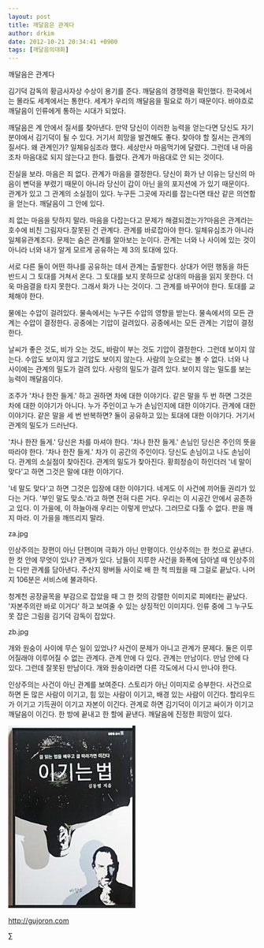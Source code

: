 ```yaml
---
layout: post
title: 깨달음은 관계다
author: drkim
date: 2012-10-21 20:34:41 +0900
tags: [깨달음의대화]
---
```

    
깨달음은 관계다


 김기덕 감독의 황금사자상 수상이 용기를 준다. 깨달음의 경쟁력을 확인했다. 한국에서는 몰라도 세계에서는 통한다. 세계가 우리의 깨달음을 필요로 하기 때문이다. 바야흐로 깨달음이 인류에게 통하는 시대가 되었다.


 깨달음은 계 안에서 질서를 찾아낸다. 만약 당신이 이러한 능력을 얻는다면 당신도 자기 분야에서 김기덕이 될 수 있다. 거기서 희망을 발견해도 좋다. 찾아야 할 질서는 관계의 질서다. 왜 관계인가? 일체유심조라 했다. 세상만사 마음먹기에 달렸다. 그런데 내 마음조차 마음대로 되지 않는다고 한다. 틀렸다. 관계가 마음대로 안 되는 것이다.


 진실을 보라. 마음은 죄 없다. 관계가 마음을 결정한다. 당신이 화가 난 이유는 당신의 마음이 변덕을 부렸기 때문이 아니라 당신이 갑이 아닌 을의 포지션에 가 있기 때문이다. 관계가 있고 그 관계의 소실점이 있다. 누구든 그곳에 자리를 잡는다면 태산 같은 의연함을 얻는다. 깨달음이 그 안에 있다.


 죄 없는 마음을 탓하지 말라. 마음을 다잡는다고 문제가 해결되겠는가?마음은 관계라는 호수에 비친 그림자다.잘못된 건 관계다. 관계를 바로잡아야 한다. 일체유심조가 아니라 일체유관계조다. 문제는 숨은 관계를 알아보는 눈이다. 관계는 너와 나 사이에 있는 것이 아니라 너와 내가 알게 모르게 공유하는 제 3의 토대에 있다.


 서로 다른 둘이 어떤 하나를 공유하는 데서 관계는 출발한다. 상대가 어떤 행동을 하든 반드시 그 토대를 거쳐서 온다. 그 토대를 보지 못하므로 상대의 마음을 읽지 못한다. 더욱 마음결을 타지 못한다. 그래서 화가 나는 것이다. 그 관계를 바꾸어야 한다. 토대를 교체해야 한다.


 물에는 수압이 걸려있다. 물속에서는 누구든 수압의 영향을 받는다. 물속에서의 모든 관계는 수압이 결정한다. 공중에는 기압이 걸려있다. 공중에서는 모든 관계는 기압이 결정한다.


 날씨가 좋은 것도, 비가 오는 것도, 바람이 부는 것도 기압이 결정한다. 그런데 보이지 않는다. 수압도 보이지 않고 기압도 보이지 않는다. 사람의 눈으로는 볼 수 없다. 너와 나 사이에는 관계의 밀도가 걸려 있다. 사랑의 밀도가 걸려 있다. 보이지 않는 밀도를 보는 능력이 깨달음이다.


 조주가 '차나 한잔 들게.' 하고 권하면 차에 대한 이야기다. 같은 말을 두 번 하면 그것은 차에 대한 이야기가 아니다. 누가 주인이고 누가 손님인지에 대한 이야기다. 관계에 대한 이야기다. 같은 말을 세 번 반복하면? 둘이 공유하고 있는 토대에 대한 이야기다. 거기서 관계의 밀도가 드러난다.


 '차나 한잔 들게.' 당신은 차를 마셔야 한다. '차나 한잔 들게.' 손님인 당신은 주인의 뜻을 따라야 한다. '차나 한잔 들게.' 차가 이 공간의 주인이다. 당신도 손님이고 나도 손님이다. 관계의 소실점이 찾아진다. 관계의 밀도가 찾아진다. 황희정승이 하인더러 '네 말이 맞다'고 하면 그것은 말에 대한 이야기다.


 '네 말도 맞다'고 하면 그것은 입장에 대한 이야기다. 네게도 이 사건에 끼어들 권리가 있다는 거다. '부인 말도 맞소.'라고 하면 전혀 다른 거다. 우리는 이 시공간 안에서 공존하고 있다. 이 가을에, 이 하늘아래 우리는 이렇게 만났다. 그러므로 다툴 수 없다. 판을 깨지 마라. 이 가을을 깨뜨리지 말라.





  za.jpg



 인상주의는 장편이 아닌 단편이며 극화가 아닌 만평이다. 인상주의는 한 컷으로 끝낸다. 한 컷 안에 무엇이 있나? 관계가 있다. 남들이 지루한 사건을 화폭에 담아낼 때 인상주의는 다만 관계를 담아낸다. 주산지 왕버들 사이로 배 한 척 띄웠을 때 그걸로 끝났다. 나머지 106분은 서비스에 불과하다.


 청계천 공장골목을 부감으로 잡았을 때 그 한 컷의 강렬한 이미지로 피에타는 끝났다. '자본주의란 바로 이거다' 하고 보여줄 수 있는 상징적인 이미지다. 인류 중에 그 누구도 못 잡은 그림을 김기덕 감독이 잡았다.





  zb.jpg






  개와 원숭이 사이에 무슨 일이 있었나? 사건이 문제가 아니고 관계가 문제다. 둘은 이루어질래야 이루어질 수 없는 관계다. 관계 안에 다 있다. 관계는 만남이다. 만남 안에 다 있다. 그런데 잘못된 만남이다. 개와 원숭이라면 다른 각도에서 다시 만나야 한다.






  인상주의는 사건이 아닌 관계를 보여준다. 스토리가 아닌 이미지로 승부한다. 사건으로 하면 돈 많은 사람이 이기고, 힘 있는 사람이 이기고, 배경 있는 사람이 이긴다. 할리우드가 이기고 기득권이 이기고 자본이 이긴다. 관계로 하면 김기덕이 이기고 싸이가 이기고 깨달음이 이긴다. 한 방에 끝내고 한 할에 끝낸다. 깨달음에 진정한 희망이 있다.


















  ![](/files/attach/images/199/290/248/123456.JPG)












  http://gujoron.com


  ∑